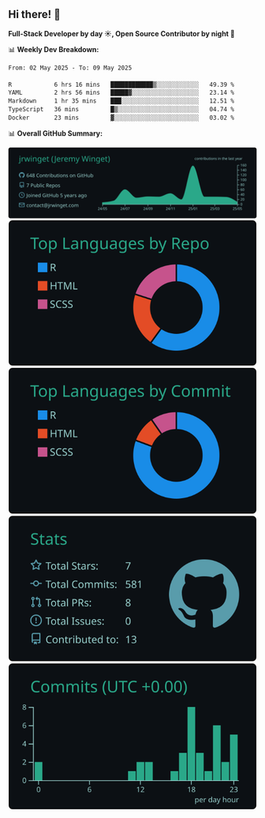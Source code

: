 ## Hi there! 👋

**Full-Stack Developer by day ☀️, Open Source Contributor by night 🌙**

📊 **Weekly Dev Breakdown:**
<!--START_SECTION:waka-->

```txt
From: 02 May 2025 - To: 09 May 2025

R            6 hrs 16 mins   ████████████▒░░░░░░░░░░░░   49.39 %
YAML         2 hrs 56 mins   █████▓░░░░░░░░░░░░░░░░░░░   23.14 %
Markdown     1 hr 35 mins    ███░░░░░░░░░░░░░░░░░░░░░░   12.51 %
TypeScript   36 mins         █▒░░░░░░░░░░░░░░░░░░░░░░░   04.74 %
Docker       23 mins         ▓░░░░░░░░░░░░░░░░░░░░░░░░   03.02 %
```

<!--END_SECTION:waka-->

📊 **Overall GitHub Summary:**

[![](https://raw.githubusercontent.com/jrwinget/jrwinget/main/profile-summary-card-output/gotham/0-profile-details.svg)](https://github.com/vn7n24fzkq/github-profile-summary-cards)
[![](https://raw.githubusercontent.com/jrwinget/jrwinget/main/profile-summary-card-output/gotham/1-repos-per-language.svg)](https://github.com/vn7n24fzkq/github-profile-summary-cards) [![](https://raw.githubusercontent.com/jrwinget/jrwinget/main/profile-summary-card-output/gotham/2-most-commit-language.svg)](https://github.com/vn7n24fzkq/github-profile-summary-cards)
[![](https://raw.githubusercontent.com/jrwinget/jrwinget/main/profile-summary-card-output/gotham/3-stats.svg)](https://github.com/vn7n24fzkq/github-profile-summary-cards) [![](https://raw.githubusercontent.com/jrwinget/jrwinget/main/profile-summary-card-output/gotham/4-productive-time.svg)](https://github.com/vn7n24fzkq/github-profile-summary-cards)
